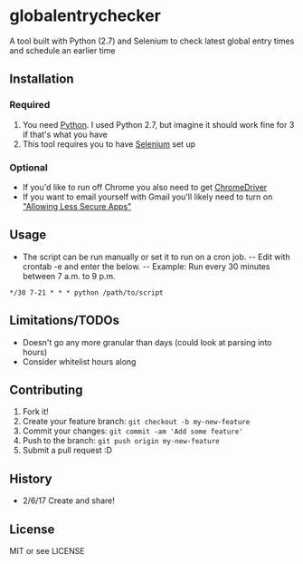 # globalentrychecker
A tool built with Python (2.7) and Selenium to check latest global entry times and schedule an earlier time

## Installation
### Required
1. You need [Python](https://www.python.org/).  I used Python 2.7, but imagine it should work fine for 3 if that's what you have
2. This tool requires you to have [Selenium](http://selenium-python.readthedocs.io/installation.html) set up

### Optional
- If you'd like to run off Chrome you also need to get [ChromeDriver](https://sites.google.com/a/chromium.org/chromedriver/downloads)
- If you want to email yourself with Gmail you'll likely need to turn on ["Allowing Less Secure Apps"](https://support.google.com/accounts/answer/6010255?hl=en)

## Usage
- The script can be run manually or set it to run on a cron job.
-- Edit with crontab -e and enter the below.
-- Example: Run every 30 minutes between 7 a.m. to 9 p.m.
```
*/30 7-21 * * * python /path/to/script
```

## Limitations/TODOs
- Doesn't go any more granular than days (could look at parsing into hours)
- Consider whitelist hours along

## Contributing

1. Fork it!
2. Create your feature branch: `git checkout -b my-new-feature`
3. Commit your changes: `git commit -am 'Add some feature'`
4. Push to the branch: `git push origin my-new-feature`
5. Submit a pull request :D

## History
- 2/6/17 Create and share!

## License

MIT or see LICENSE
